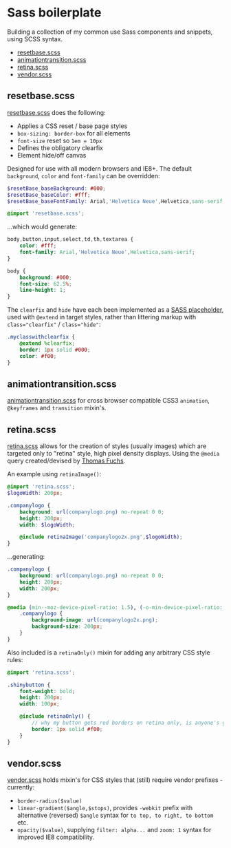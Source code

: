 # Sass boilerplate
Building a collection of my common use Sass components and snippets, using SCSS syntax.
- [resetbase.scss](#resetbasescss)
- [animationtransition.scss](#animationtransitionscss)
- [retina.scss](#retinascss)
- [vendor.scss](#vendorscss)

## resetbase.scss
[resetbase.scss](resetbase.scss) does the following:
- Applies a CSS reset / base page styles
- `box-sizing: border-box` for all elements
- `font-size` reset so `1em = 10px`
- Defines the obligatory clearfix
- Element hide/off canvas

Designed for use with all modern browsers and IE8+. The default `background`, `color` and `font-family` can be overridden:

```scss
$resetBase_baseBackground: #000;
$resetBase_baseColor: #fff;
$resetBase_baseFontFamily: Arial,'Helvetica Neue',Helvetica,sans-serif;

@import 'resetbase.scss';
```

...which would generate:

```css
body,button,input,select,td,th,textarea {
	color: #fff;
	font-family: Arial,'Helvetica Neue',Helvetica,sans-serif;
}

body {
	background: #000;
	font-size: 62.5%;
	line-height: 1;
}
```

The `clearfix` and `hide` have each been implemented as a [SASS placeholder](http://sass-lang.com/docs/yardoc/file.SASS_REFERENCE.html#placeholders), used with `@extend` in target styles, rather than littering markup with `class="clearfix"` / `class="hide"`:

```scss
.myclasswithclearfix {
	@extend %clearfix;
	border: 1px solid #000;
	color: #f00;
}
```

## animationtransition.scss
[animationtransition.scss](animationtransition.scss) for cross browser compatible CSS3 `animation`,  `@keyframes` and `transition` mixin's.

## retina.scss
[retina.scss](retina.scss) allows for the creation of styles (usually images) which are targeted only to "retina" style, high pixel density displays. Using the `@media` query created/devised by [Thomas Fuchs](https://gist.github.com/madrobby/4161897/).

An example using `retinaImage()`:

```scss
@import 'retina.scss';
$logoWidth: 200px;

.companylogo {
	background: url(companylogo.png) no-repeat 0 0;
	height: 200px;
	width: $logoWidth;

	@include retinaImage('companylogo2x.png',$logoWidth);
}
```

...generating:

```css
.companylogo {
	background: url(companylogo.png) no-repeat 0 0;
	height: 200px;
	width: 200px;
}

@media (min--moz-device-pixel-ratio: 1.5), (-o-min-device-pixel-ratio: 3 / 2), (-webkit-min-device-pixel-ratio: 1.5), (min-device-pixel-ratio: 1.5), (min-resolution: 144dpi), (min-resolution: 1.5dppx) {
	.companylogo {
		background-image: url(companylogo2x.png);
		background-size: 200px;
	}
}
```

Also included is a `retinaOnly()` mixin for adding any arbitrary CSS style rules:
```scss
@import 'retina.scss';

.shinybutton {
	font-weight: bold;
	height: 200px;
	width: 100px;

	@include retinaOnly() {
		// why my button gets red borders on retina only, is anyone's guess!?!
		border: 1px solid #f00;
	}
}
```


## vendor.scss
[vendor.scss](vendor.scss) holds mixin's for CSS styles that (still) require vendor prefixes - currently:
- `border-radius($value)`
- `linear-gradient($angle,$stops)`, provides `-webkit` prefix with alternative (reversed) `$angle` syntax for `to top, to right, to bottom` etc.
- `opacity($value)`, supplying `filter: alpha...` and `zoom: 1` syntax for improved IE8 compatibility.

